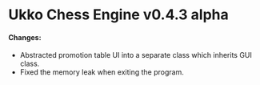 # Ukko Chess Engine v0.4.3 alpha

#### Changes:
- Abstracted promotion table UI into a separate class which inherits GUI class.
- Fixed the memory leak when exiting the program.